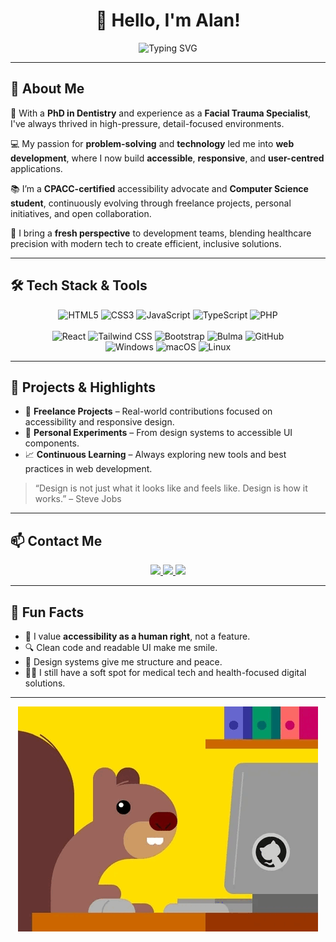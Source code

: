 <h1 align="center">
  👋 Hello, I'm Alan!
</h1>

<p align="center">
  <img src="https://readme-typing-svg.herokuapp.com?font=Fira+Code&size=22&duration=3000&pause=500&color=00B3FF&center=true&vCenter=true&width=650&lines=From+Doctor+to+Developer;Precision+meets+Code;Building+Inclusive+Digital+Experiences;Let%E2%80%99s+Build+Together!+%F0%9F%9A%80" alt="Typing SVG" />
</p>

---

## 🧠 About Me

🦷 With a **PhD in Dentistry** and experience as a **Facial Trauma Specialist**, I've always thrived in high-pressure, detail-focused environments.

💻 My passion for **problem-solving** and **technology** led me into **web development**, where I now build **accessible**, **responsive**, and **user-centred** applications.

📚 I’m a **CPACC-certified** accessibility advocate and **Computer Science student**, continuously evolving through freelance projects, personal initiatives, and open collaboration.

🤝 I bring a **fresh perspective** to development teams, blending healthcare precision with modern tech to create efficient, inclusive solutions.

---

## 🛠️ Tech Stack & Tools

<div align="center">
  <!-- Languages -->
  <img src="https://cdn.jsdelivr.net/gh/devicons/devicon/icons/html5/html5-original.svg" height="40" alt="HTML5" />
  <img src="https://cdn.jsdelivr.net/gh/devicons/devicon/icons/css3/css3-original.svg" height="40" alt="CSS3" />
  <img src="https://cdn.jsdelivr.net/gh/devicons/devicon/icons/javascript/javascript-original.svg" height="40" alt="JavaScript" />
  <img src="https://cdn.jsdelivr.net/gh/devicons/devicon/icons/typescript/typescript-original.svg" height="40" alt="TypeScript" />
  <img src="https://cdn.jsdelivr.net/gh/devicons/devicon/icons/php/php-original.svg" height="40" alt="PHP" />
  <br><br>

  <!-- Frameworks -->
  <img src="https://cdn.jsdelivr.net/gh/devicons/devicon/icons/react/react-original.svg" height="40" alt="React" />
  <img height="40" src="https://cdn.simpleicons.org/tailwindcss/38B2AC" alt="Tailwind CSS" />
  <img src="https://cdn.jsdelivr.net/gh/devicons/devicon/icons/bootstrap/bootstrap-original.svg" height="40" alt="Bootstrap" />
  <img src="https://cdn.jsdelivr.net/gh/devicons/devicon/icons/bulma/bulma-plain.svg" height="40" alt="Bulma" />
  <img height="40" src="https://cdn.simpleicons.org/github/000000" alt="GitHub" />

  <br>

  <!-- Operating Systems -->
  <img src="https://cdn.jsdelivr.net/gh/devicons/devicon/icons/windows8/windows8-original.svg" height="40" alt="Windows" />
  <img src="https://cdn.jsdelivr.net/gh/devicons/devicon/icons/apple/apple-original.svg" height="40" alt="macOS" />
  <img src="https://cdn.jsdelivr.net/gh/devicons/devicon/icons/linux/linux-original.svg" height="40" alt="Linux" />
</div>




---

## 🚀 Projects & Highlights

- 💼 **Freelance Projects** – Real-world contributions focused on accessibility and responsive design.
- 🧪 **Personal Experiments** – From design systems to accessible UI components.
- 📈 **Continuous Learning** – Always exploring new tools and best practices in web development.

> “Design is not just what it looks like and feels like. Design is how it works.” – Steve Jobs

---

## 📫 Contact Me

<p align="center">
  <a href="https://www.linkedin.com/in/soares-alan/" target="_blank">
    <img src="https://img.shields.io/badge/LinkedIn-0077B5?style=for-the-badge&logo=linkedin&logoColor=white" />
  </a>
  <a href="mailto:alan.so4ares@gmail.com">
    <img src="https://img.shields.io/badge/Email-D14836?style=for-the-badge&logo=gmail&logoColor=white" />
  </a>
  <a href="https://github.com/soares-alan?tab=repositories" target="_blank">
    <img src="https://img.shields.io/badge/Portfolio-000000?style=for-the-badge&logo=devdotto&logoColor=white" />
  </a>
</p>

---

## 🎯 Fun Facts

- 🎯 I value **accessibility as a human right**, not a feature.
- 🔍 Clean code and readable UI make me smile.
- 🎨 Design systems give me structure and peace.
- 👩‍⚕️ I still have a soft spot for medical tech and health-focused digital solutions.

---

<p align="center">
  <img src="https://github.com/soares-alan/soares-alan/blob/main/githubisgood.gif"/>
</p>
